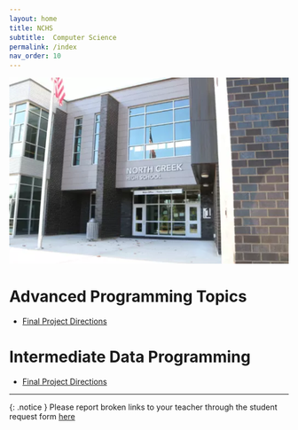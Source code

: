 ```yaml
---
layout: home
title: NCHS
subtitle:  Computer Science
permalink: /index
nav_order: 10
---
```

![NCHS Campus](/static/NCHS-Building-1-South-20170901.jpg)

# Advanced Programming Topics
- [Final Project Directions](advanced-topics/final-project/index.md)
# Intermediate Data Programming
- [Final Project Directions](idp/final-project/handouts/index.md)

---

{: .notice }
Please report broken links to your teacher through the student request form [here](https://docs.google.com/forms/d/e/1FAIpQLSeFIrdKMCqh8tzNduurg08OI5H9l9lUqZgZ22JB3hDXHpEx7w/viewform)
